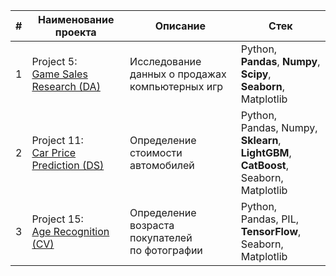 |#|Наименование проекта|Описание|Стек|
|-|-|-|--|
|1|Project 5:<br>[Game Sales Research (DA)](https://github.com/Gittenhuben/Portfolio/blob/main/Game%20Sales%20Research%20(DA)/GameSalesResearch.ipynb)|Исследование данных о продажах<br>компьютерных игр|Python,<br>**Pandas**, **Numpy**, **Scipy**,<br>**Seaborn**, Matplotlib|
|2|Project 11:<br>[Car Price Prediction (DS)](https://github.com/Gittenhuben/Portfolio/blob/main/Car%20Price%20Prediction%20(DS)/CarPricePrediction.ipynb)|Определение стоимости автомобилей|Python,<br>Pandas, Numpy,<br>**Sklearn**, **LightGBM**, **CatBoost**,<br>Seaborn, Matplotlib|
|3|Project 15:<br>[Age Recognition (CV)](https://github.com/Gittenhuben/Portfolio/blob/main/Age%20Recognition%20(CV)/AgeRecognition.ipynb)|Определение возраста покупателей<br>по фотографии|Python,<br>Pandas, PIL,<br>**TensorFlow**,<br>Seaborn, Matplotlib|
